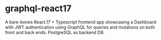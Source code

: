 # graphql-react17
A bare-bones React.17 + Typescript frontend app showcasing a Dashboard with JWT authentication using GraphQL for queries and mutations on both front and back ends. PostgreSQL as backend DB. 
